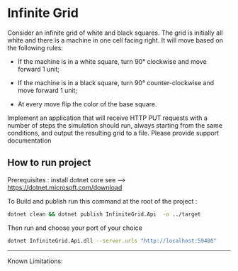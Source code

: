 # Infinite Grid

Consider an infinite grid of white and black squares. The grid is initially all white and there is a machine in one cell facing right. It will move based on the following rules:

* If the machine is in a white square, turn 90° clockwise and move forward 1 unit;

* If the machine is in a black square, turn 90° counter-clockwise and move forward 1 unit;

* At every move flip the color of the base square.

Implement an application that will receive HTTP PUT requests with a number of steps the simulation should run, always starting from the same conditions, and output the resulting grid to a file. Please provide support documentation

## How to run project

Prerequisites : install dotnet core see --> https://dotnet.microsoft.com/download

To Build and publish run this command at the root of the project :
```bash
dotnet clean && dotnet publish InfiniteGrid.Api  -o ../target
```

Then run and choose your port of your choice
```bash
dotnet InfiniteGrid.Api.dll --server.urls "http://localhost:59480"
```


***
Known Limitations:

